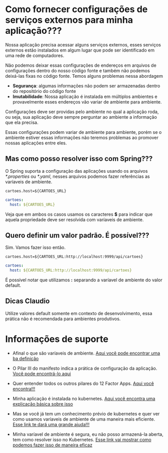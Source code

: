 # Como fornecer configurações de serviços externos para minha aplicação???

Nossa aplicação precisa acessar alguns serviços externos, esses serviços externos
estão instalados em algum lugar que pode ser identificado em uma rede de computadores.

Não podemos deixar essas configurações de endereços em arquivos de configurações dentro do nosso código fonte
e também não podemos deixá-las fixas no código fonte. Temos alguns problemas nessa abordagem
- **Segurança**: algumas informações não podem ser armazenadas dentro do repositório do código fonte 
- **Imutabilidade**: Nossa aplicação é instalada em múltiplos ambientes e provavelmente esses endereços vão variar de
ambiente para ambiente.

Configurações deve ser providas pelo ambiente no qual a aplicação roda, ou seja, sua aplicação deve sempre perguntar
ao ambiente a informação que ela precisa.

Essas configurações podem variar de ambiente para ambiente, porém se o ambiente estiver essas informações
não teremos problemas ao promover nossas aplicações entre eles.

## Mas como posso resolver isso com Spring???

O Spring suporta a configuração das aplicações usando os arquivos _*.properties_ ou _*.yaml_, nesses arquivos podemos
fazer referências as varíaveis de ambiente. 

```properties
cartoes.host=${CARTOES_URL}
```

```yaml
cartoes:
  host: ${CARTOES_URL}    
```  

Veja que em ambos os casos usamos os caracteres **$** para indicar que aquela propriedade
deve ser resolvida com varíaveis de ambiente.
  

## Quero definir um valor padrão. É possível???

Sim. Vamos fazer isso então.

```properties
cartoes.host=${CARTOES_URL:http://localhost:9999/api/cartoes}
```

```yaml
cartoes:
  host: ${CARTOES_URL:http://localhost:9999/api/cartoes}    
```  

É possível notar que utilizamos **:** separando a varíavel de ambiente do valor default.  

## Dicas Claudio

Utilize valores default somente em contexto de desenvolvimento, essa prática não é recomendada
para ambientes produtivos.

# Informações de suporte

- Afinal o que são varíaveis de ambiente. [Aqui você pode encontrar uma ba definição](https://opensource.com/article/19/8/what-are-environment-variables)

- O Pilar III do manifesto indica a prática de configuração da aplicação. [Você pode encontrá-lo aqui](https://12factor.net/pt_br/config)

- Quer entender todos os outros pilares do 12 Factor Apps. [Aqui você encontra!!!](https://12factor.net/pt_br/)

- Minha aplicação é instalada no kubernetes. [Aqui você encontra uma explicação básica sobre isso](https://kubernetes.io/docs/tasks/inject-data-application/define-environment-variable-container/)

- Mas se você já tem um conhecimento prévio de kubernetes e quer ver como usamos varíaveis de ambiente de uma maneira mais 
eficiente. [Esse link te dará uma grande ajuda!!!](https://kubernetes.io/docs/concepts/configuration/secret/#using-secrets-as-environment-variables)  

- Minha varíavel de ambiente é segura, eu não posso armazená-la aberta, tem como resolver isso no Kubernetes.
 [Esse link vai mostrar como podemos fazer isso de maneira eficaz](https://kubernetes.io/docs/tasks/inject-data-application/distribute-credentials-secure/#define-container-environment-variables-using-secret-data)